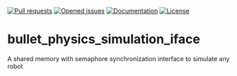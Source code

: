 [![Pull requests](https://img.shields.io/github/issues-pr-raw/xyyeh/physics_interface.svg)](https://github.com/xyyeh/physics_interface/pulls)
[![Opened issues](https://img.shields.io/github/issues-raw/xyyeh/physics_interface.svg)](https://github.com/xyyeh/physics_interface/issues)
[![Documentation](https://img.shields.io/badge/Documentation-latest-blue.svg)](https://github.com/xyyeh/physics_interface/)
[![License](https://img.shields.io/github/license/xyyeh/physics_interface)](https://github.com/xyyeh/physics_interface/LICENSE.md)

# bullet_physics_simulation_iface
A shared memory with semaphore synchronization interface to simulate any robot
